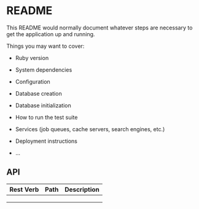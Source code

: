 # README

This README would normally document whatever steps are necessary to get the
application up and running.

Things you may want to cover:

* Ruby version

* System dependencies

* Configuration

* Database creation

* Database initialization

* How to run the test suite

* Services (job queues, cache servers, search engines, etc.)

* Deployment instructions

* ...

## API

| Rest Verb | Path   | Description   |
|-----------|--------|---------------|
|   |   |   |   |   |
|   |   |   |   |   |
|   |   |   |   |   |
